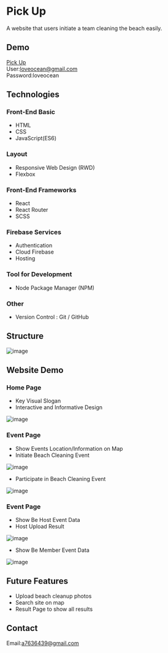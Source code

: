 # Pick Up

A website that users initiate a team cleaning the beach easily.
## Demo

[Pick Up](https://pick-up-test-ba782.firebaseapp.com/)<br>
User:loveocean@gmail.com<br>
Password:loveocean<br>

## Technologies

### Front-End Basic
- HTML
- CSS
- JavaScript(ES6)

### Layout
- Responsive Web Design (RWD)
- Flexbox 

### Front-End Frameworks
- React
- React Router
- SCSS

### Firebase Services
- Authentication
- Cloud Firebase
- Hosting

### Tool for Development
- Node Package Manager (NPM)

### Other
- Version Control : Git / GitHub


## Structure

![image](https://github.com/Yana-Lu/Pick-Up/blob/master/src/images/readme/PickUp.png)

## Website Demo

### Home Page
- Key Visual Slogan
- Interactive and Informative Design

![image](https://github.com/Yana-Lu/Pick-Up/blob/master/src/images/readme/PickUp_HomPage1.gif)

### Event Page
- Show Events Location/Information on Map
- Initiate Beach Cleaning Event

![image](https://github.com/Yana-Lu/Pick-Up/blob/master/src/images/readme/PickUp_Initiate.gif)

- Participate in Beach Cleaning Event

![image](https://github.com/Yana-Lu/Pick-Up/blob/master/src/images/readme/PickUp_Participate.gif)

### Event Page
- Show Be Host Event Data
- Host Upload Result

![image](https://github.com/Yana-Lu/Pick-Up/blob/master/src/images/readme/PickUp_ProfilePage_BeHost.gif)

- Show Be Member Event Data

![image](https://github.com/Yana-Lu/Pick-Up/blob/master/src/images/readme/PickUp_ProfilePage_BeMember.gif)

## Future Features
- Upload beach cleanup photos
- Search site on map
- Result Page to show all results

## Contact

Email:a7636439@gmail.com
